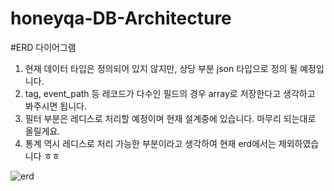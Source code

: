 # honeyqa-DB-Architecture

#ERD 다이어그램

1. 현재 데이터 타입은 정의되어 있지 않지만, 상당 부분 json 타입으로 정의 될 예정입니다.
2. tag, event_path 등 레코드가 다수인 필드의 경우 array로 저장한다고 생각하고 봐주시면 됩니다.
3. 필터 부분은 레디스로 처리할 예정이며 현재 설계중에 있습니다. 마무리 되는대로 올릴게요.
4. 통계 역시 레디스로 처리 가능한 부분이라고 생각하여 현재 erd에서는 제외하였습니다 ㅎㅎ

![erd](https://lh3.googleusercontent.com/sK-diFGvg7M4RdEPi8gqgQ1DcQbLCV1-jro2BQ3x1GhScz0Rp7Rt1qvp0k4BHMUcDtT9n1Kndgz9yLk=w2512-h1170-rw)
